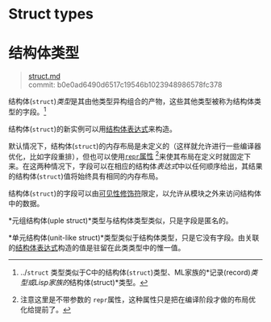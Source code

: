 # Struct types
# 结构体类型

>[struct.md](https://github.com/rust-lang/reference/blob/master/src/types/struct.md)\
>commit: b0e0ad6490d6517c19546b1023948986578fc378

结构体(`struct`)*类型*是其由他类型异构组合的产物，这些其他类型被称为结构体类型的字段。[^structtype]

结构体(`struct`)的新实例可以用[结构体表达式][struct expression]来构造。

默认情况下，结构体(`struct`)的内存布局是未定义的（这样就允许进行一些编译器优化，比如字段重排），但也可以使用[`repr`属性][`repr` attribute] [^译者注]来使其布局在定义时就固定下来。在这两种情况下，字段可以在相应的结构体*表达式*中以任何顺序给出，其结果的结构体(`struct`)值将始终具有相同的内存布局。

结构体(`struct`)的字段可以由[可见性修饰符][visibility modifiers]限定，以允许从模块之外来访问结构体中的数据。

*元组结构体(uple struct)*类型与结构体类型类似，只是字段是匿名的。

*单元结构体(unit-like struct)*类型类似于结构体类型，只是它没有字段。由关联的[结构体表达式][struct expression]构造的值是驻留在此类类型中的惟一值。

[^structtype]: ../`struct` 类型类似于C中的结构体(`struct`)类型、ML家族的*记录(record)*类型或Lisp家族的*结构体(struct)*类型。
[^译者注]: 注意这里是不带参数的 `repr`属性，这种属性只是把在编译阶段才做的布局优化给提前了。

[`repr` attribute]: ../type-layout.md#representations
[struct expression]: ../expressions/struct-expr.md
[visibility modifiers]: ../visibility-and-privacy.md
